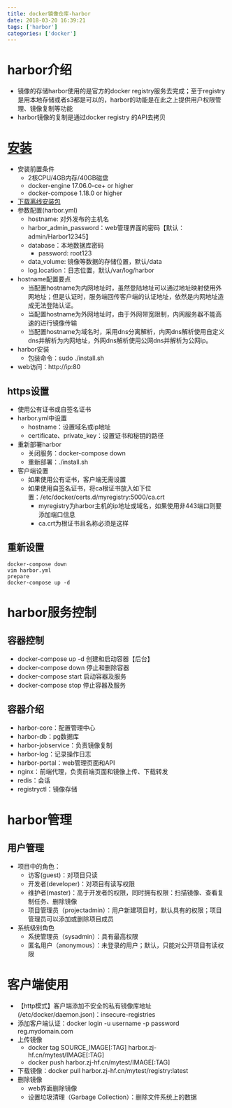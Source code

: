 ```yaml
---
title: docker镜像仓库-harbor
date: 2018-03-20 16:39:21
tags: ['harbor']
categories: ['docker']
---
```

# harbor介绍
* 镜像的存储harbor使用的是官方的docker registry服务去完成；至于registry是用本地存储或者s3都是可以的，harbor的功能是在此之上提供用户权限管理、镜像复制等功能
* harbor镜像的复制是通过docker registry 的API去拷贝

# [安装][6]
* 安装前置条件
    * 2核CPU/4GB内存/40GB磁盘
    * docker-engine 17.06.0-ce+ or higher
    * docker-compose 1.18.0 or higher
* [下载离线安装包][3]
* 参数配置(harbor.yml)
    - hostname: 对外发布的主机名
    - harbor_admin_password：web管理界面的密码【默认：admin/Harbor12345】
    - database：本地数据库密码
        + password: root123
    - data_volume: 镜像等数据的存储位置，默认/data
    - log.location：日志位置，默认/var/log/harbor
* hostname配置要点
    - 当配置hostname为内网地址时，虽然登陆地址可以通过地址映射使用外网地址；但是认证时，服务端回传客户端的认证地址，依然是内网地址造成无法登陆认证。
    - 当配置hostname为外网地址时，由于外网带宽限制，内网服务器不能高速的进行镜像传输
    - 当配置hostname为域名时，采用dns分离解析，内网dns解析使用自定义dns并解析为内网地址，外网dns解析使用公网dns并解析为公网ip。
* harbor安装
    - 包装命令：sudo ./install.sh
* web访问：http://ip:80

## https设置
* 使用公有证书或自签名证书
* harbor.yml中设置
    - hostname：设置域名或ip地址
    - certificate、private_key：设置证书和秘钥的路径
* 重新部署harbor
    - 关闭服务：docker-compose down
    - 重新部署：./install.sh
* 客户端设置
    - 如果使用公有证书，客户端无需设置
    - 如果使用自签名证书，将ca根证书放入如下位置：/etc/docker/certs.d/myregistry:5000/ca.crt
        + myregistry为harbor主机的ip地址或域名，如果使用非443端口则要添加端口信息
        + ca.crt为根证书且名称必须是这样

## 重新设置

```
docker-compose down
vim harbor.yml
prepare
docker-compose up -d
```

# harbor服务控制 
## 容器控制
* docker-compose up -d 创建和启动容器【后台】
* docker-compose down 停止和删除容器
* docker-compose start 启动容器及服务
* docker-compose stop 停止容器及服务

## 容器介绍
* harbor-core：配置管理中心
* harbor-db：pg数据库
* harbor-jobservice：负责镜像复制
* harbor-log：记录操作日志
* harbor-portal：web管理页面和API
* nginx：前端代理，负责前端页面和镜像上传、下载转发
* redis：会话
* registryctl：镜像存储

# harbor管理
## 用户管理
* 项目中的角色：
    - 访客(guest)：对项目只读
    - 开发者(developer)：对项目有读写权限
    - 维护者(master)：高于开发者的权限，同时拥有权限：扫描镜像、查看复制任务、删除镜像
    - 项目管理员（projectadmin）：用户新建项目时，默认具有的权限；项目管理员可以添加或删除项目成员
* 系统级别角色
    - 系统管理员（sysadmin）：具有最高权限
    - 匿名用户（anonymous）：未登录的用户；默认，只能对公开项目有读权限

# 客户端使用
* 【http模式】客户端添加不安全的私有镜像库地址(/etc/docker/daemon.json)：insecure-registries
* 添加客户端认证：docker login -u username -p password reg.mydomain.com
* 上传镜像
    - docker tag SOURCE_IMAGE[:TAG] harbor.zj-hf.cn/mytest/IMAGE[:TAG]
    - docker push harbor.zj-hf.cn/mytest/IMAGE[:TAG]
* 下载镜像：docker pull harbor.zj-hf.cn/mytest/registry:latest
* 删除镜像
    - web界面删除镜像
    - 设置垃圾清理（Garbage Collection）：删除文件系统上的数据

[3]: https://github.com/goharbor/harbor/releases
[6]: https://goharbor.io/docs/2.0.0/install-config/
